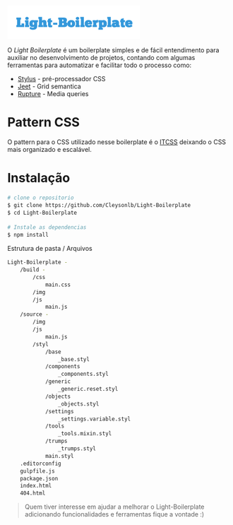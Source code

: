 ![Fast](build/img/light-boilerplate-logo.png)

O *Light Boilerplate* é um boilerplate simples e de fácil entendimento para auxiliar no desenvolvimento de projetos, contando com algumas ferramentas para automatizar e facilitar todo o processo como:

- [Stylus](http://stylus-lang.com/) - pré-processador CSS
- [Jeet](http://jeet.gs/) - Grid semantica
- [Rupture](http://jenius.github.io/rupture/) - Media queries

# Pattern CSS

O pattern para o CSS utilizado nesse boilerplate é o [ITCSS](http://itcss.io/) deixando o CSS mais organizado e escalável.

# Instalação

```sh
# clone o repositorio 
$ git clone https://github.com/Cleysonlb/Light-Boilerplate
$ cd Light-Boilerplate

# Instale as dependencias
$ npm install
```

Estrutura de pasta / Arquivos

```sh
Light-Boilerplate -
	/build -
		/css
			main.css
		/img
		/js
			main.js
	/source -
		/img
		/js
			main.js
		/styl
			/base
				_base.styl
			/components
				_components.styl
			/generic
				_generic.reset.styl
			/objects
				_objects.styl
			/settings
				_settings.variable.styl
			/tools
				_tools.mixin.styl
			/trumps
				_trumps.styl
			main.styl
	.editorconfig
	gulpfile.js
	package.json
	index.html
	404.html
```

>Quem tiver interesse em ajudar a melhorar o Light-Boilerplate adicionando funcionalidades e ferramentas fique a vontade :)

